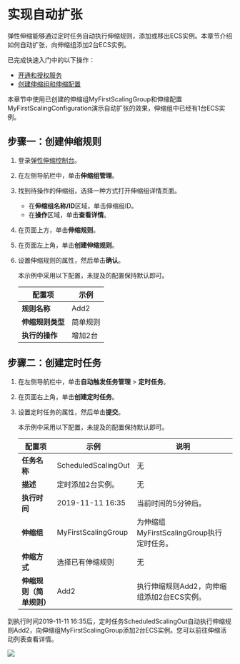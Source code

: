 # 实现自动扩张

弹性伸缩能够通过定时任务自动执行伸缩规则，添加或移出ECS实例。本章节介绍如何自动扩张，向伸缩组添加2台ECS实例。

已完成快速入门中的以下操作：

-   [开通和授权服务](/cn.zh-CN/快速入门/开通和授权服务.md)
-   [创建伸缩组和伸缩配置](/cn.zh-CN/快速入门/创建伸缩组和伸缩配置.md)

本章节中使用已创建的伸缩组MyFirstScalingGroup和伸缩配置MyFirstScalingConfiguration演示自动扩张的效果，伸缩组中已经有1台ECS实例。

## 步骤一：创建伸缩规则

1.  登录[弹性伸缩控制台](https://essnew.console.aliyun.com/)。

2.  在左侧导航栏中，单击**伸缩组管理**。

3.  找到待操作的伸缩组，选择一种方式打开伸缩组详情页面。

    -   在**伸缩组名称/ID**区域，单击伸缩组ID。
    -   在**操作**区域，单击**查看详情**。
4.  在页面上方，单击**伸缩规则**。

5.  在页面左上角，单击**创建伸缩规则**。

6.  设置伸缩规则的属性，然后单击**确认**。

    本示例中采用以下配置，未提及的配置保持默认即可。

    |配置项|示例|
    |---|--|
    |**规则名称**|Add2|
    |**伸缩规则类型**|简单规则|
    |**执行的操作**|增加2台|


## 步骤二：创建定时任务

1.  在左侧导航栏中，单击**自动触发任务管理** \> **定时任务**。

2.  在页面右上角，单击**创建定时任务**。

3.  设置定时任务的属性，然后单击**提交**。

    本示例中采用以下配置，未提及的配置保持默认即可。

    |配置项|示例|说明|
    |---|--|--|
    |**任务名称**|ScheduledScalingOut|无|
    |**描述**|定时添加2台实例。|无|
    |**执行时间**|2019-11-11 16:35|当前时间的5分钟后。|
    |**伸缩组**|MyFirstScalingGroup|为伸缩组MyFirstScalingGroup执行定时任务。|
    |**伸缩方式**|选择已有伸缩规则|无|
    |**伸缩规则（简单规则）**|Add2|执行伸缩规则Add2，向伸缩组添加2台ECS实例。|


到执行时间2019-11-11 16:35后，定时任务ScheduledScalingOut自动执行伸缩规则Add2，向伸缩组MyFirstScalingGroup添加2台ECS实例。您可以前往伸缩活动列表查看详情。

![](https://static-aliyun-doc.oss-cn-hangzhou.aliyuncs.com/assets/img/zh-CN/6940317951/p68058.png)

